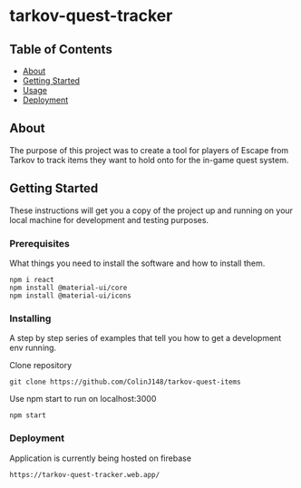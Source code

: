 # tarkov-quest-tracker

## Table of Contents

- [About](#about)
- [Getting Started](#getting_started)
- [Usage](#usage)
- [Deployment](#Deployment)

## About <a name = "about"></a>

The purpose of this project was to create a tool for players of Escape from Tarkov to track items they want to hold onto for the in-game quest system.

## Getting Started <a name = "getting_started"></a>

These instructions will get you a copy of the project up and running on your local machine for development and testing purposes.

### Prerequisites

What things you need to install the software and how to install them.

```
npm i react
npm install @material-ui/core
npm install @material-ui/icons
```

### Installing

A step by step series of examples that tell you how to get a development env running.

Clone repository

```
git clone https://github.com/ColinJ148/tarkov-quest-items
```

Use npm start to run on localhost:3000

```
npm start
```

### Deployment

Application is currently being hosted on firebase

```
https://tarkov-quest-tracker.web.app/
```